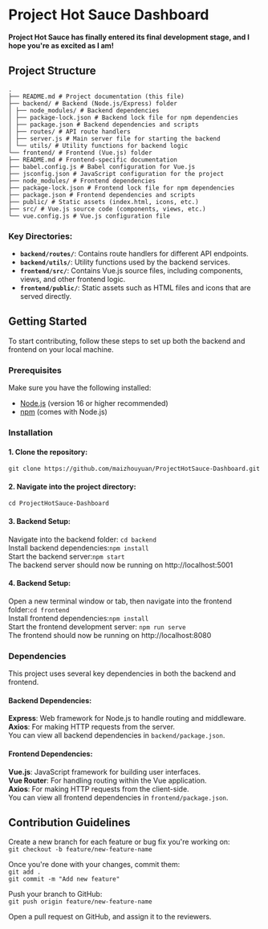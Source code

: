 

# Project Hot Sauce Dashboard
**Project Hot Sauce has finally entered its final development stage, and I hope you're as excited as I am!**

## Project Structure

```
.
├── README.md # Project documentation (this file)
├── backend/ # Backend (Node.js/Express) folder
│ ├── node_modules/ # Backend dependencies
│ ├── package-lock.json # Backend lock file for npm dependencies
│ ├── package.json # Backend dependencies and scripts
│ ├── routes/ # API route handlers
│ ├── server.js # Main server file for starting the backend
│ └── utils/ # Utility functions for backend logic
└── frontend/ # Frontend (Vue.js) folder
├── README.md # Frontend-specific documentation
├── babel.config.js # Babel configuration for Vue.js
├── jsconfig.json # JavaScript configuration for the project
├── node_modules/ # Frontend dependencies
├── package-lock.json # Frontend lock file for npm dependencies
├── package.json # Frontend dependencies and scripts
├── public/ # Static assets (index.html, icons, etc.)
├── src/ # Vue.js source code (components, views, etc.)
└── vue.config.js # Vue.js configuration file
```


### Key Directories:
- **`backend/routes/`**: Contains route handlers for different API endpoints.
- **`backend/utils/`**: Utility functions used by the backend services.
- **`frontend/src/`**: Contains Vue.js source files, including components, views, and other frontend logic.
- **`frontend/public/`**: Static assets such as HTML files and icons that are served directly.

## Getting Started

To start contributing, follow these steps to set up both the backend and frontend on your local machine.

### Prerequisites

Make sure you have the following installed:
- [Node.js](https://nodejs.org/) (version 16 or higher recommended)
- [npm](https://www.npmjs.com/) (comes with Node.js)

### Installation

#### 1. Clone the repository:
```git clone https://github.com/maizhouyuan/ProjectHotSauce-Dashboard.git```

#### 2. Navigate into the project directory:
```cd ProjectHotSauce-Dashboard```

#### 3. Backend Setup:
Navigate into the backend folder: ```cd backend```\
Install backend dependencies:```npm install```\
Start the backend server:```npm start```\
The backend server should now be running on http://localhost:5001

#### 4. Backend Setup:
Open a new terminal window or tab, then navigate into the frontend folder:```cd frontend```\
Install frontend dependencies:```npm install```\
Start the frontend development server: ```npm run serve```\
The frontend should now be running on http://localhost:8080

### Dependencies
This project uses several key dependencies in both the backend and frontend.
#### Backend Dependencies:
**Express**: Web framework for Node.js to handle routing and middleware.\
**Axios**: For making HTTP requests from the server.\
You can view all backend dependencies in ```backend/package.json```.
#### Frontend Dependencies:
**Vue.js**: JavaScript framework for building user interfaces.\
**Vue Router**: For handling routing within the Vue application.\
**Axios**: For making HTTP requests from the client-side.\
You can view all frontend dependencies in ```frontend/package.json```.

## Contribution Guidelines
Create a new branch for each feature or bug fix you're working on:\
```git checkout -b feature/new-feature-name```

Once you're done with your changes, commit them:\
```git add .```\
```git commit -m "Add new feature"```

Push your branch to GitHub:\
```git push origin feature/new-feature-name```

Open a pull request on GitHub, and assign it to the reviewers.